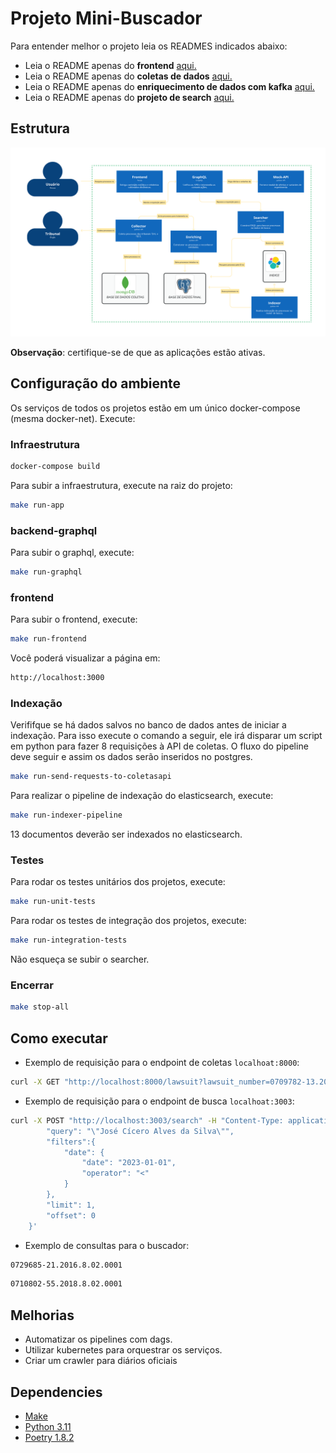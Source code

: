 # Projeto Mini-Buscador

Para entender melhor o projeto leia os READMES indicados abaixo:
- Leia o README apenas do **frontend** [aqui.](./FRONTEND.md)
- Leia o README apenas do **coletas de dados** [aqui.](./coletas-api/README.md)
- Leia o README apenas do **enriquecimento de dados com kafka** [aqui.](./kb-kafka-pipeline/README.md)
- Leia o README apenas do **projeto de search** [aqui.](./search/README.md)

## Estrutura
![Estrutura atual do projeto](./imagens/arq_buscador.png)

**Observação**: certifique-se de que as aplicações estão ativas.

## Configuração do ambiente
Os serviços de todos os projetos estão em um único docker-compose (mesma docker-net). Execute:

### Infraestrutura
```bash
docker-compose build
```

Para subir a infraestrutura, execute na raiz do projeto:

```bash
make run-app
```

### backend-graphql
Para subir o graphql, execute:

```bash
make run-graphql
```

### frontend
Para subir o frontend, execute:

```bash
make run-frontend
```

Você poderá visualizar a página em:

```bash
http://localhost:3000
```

### Indexação

Verififque se há dados salvos no banco de dados antes de iniciar a indexação. Para isso execute o comando a seguir, ele irá disparar um script em python para fazer 8 requisições à API de coletas. O fluxo do pipeline deve seguir e assim os dados serão inseridos no postgres.

```bash
make run-send-requests-to-coletasapi 
```

Para realizar o pipeline de indexação do elasticsearch, execute:

```bash
make run-indexer-pipeline
```

13 documentos deverão ser indexados no elasticsearch.

### Testes

Para rodar os testes unitários dos projetos, execute:

```bash
make run-unit-tests
```

Para rodar os testes de integração dos projetos, execute:

```bash
make run-integration-tests
```
Não esqueça se subir o searcher.

### Encerrar

```bash
make stop-all
```

## Como executar

- Exemplo de requisição para o endpoint de coletas `localhoat:8000`:
```bash
curl -X GET "http://localhost:8000/lawsuit?lawsuit_number=0709782-13.2022.8.02.0058&max_cache_age_seconds=600000"
```

- Exemplo de requisição para o endpoint de busca `localhoat:3003`:
```bash
curl -X POST "http://localhost:3003/search" -H "Content-Type: application/json" -d '{
        "query": "\"José Cícero Alves da Silva\"",
        "filters":{
            "date": {
                "date": "2023-01-01",
                "operator": "<"
            }
        },
        "limit": 1,
        "offset": 0
    }'
```

- Exemplo de consultas para o buscador:
```bash
0729685-21.2016.8.02.0001
```
```bash
0710802-55.2018.8.02.0001
```

## Melhorias
- Automatizar os pipelines com dags.
- Utilizar kubernetes para orquestrar os serviços.
- Criar um crawler para diários oficiais

## Dependencies

- [Make](https://www.gnu.org/software/make/)
- [Python 3.11](https://www.python.org/)
- [Poetry 1.8.2](https://python-poetry.org/)
